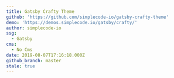 ```yaml
---
title: Gatsby Crafty Theme
github: 'https://github.com/simplecode-io/gatsby-crafty-theme'
demo: 'https://demos.simplecode.io/gatsby/crafty/'
author: simplecode-io
ssg:
  - Gatsby
cms:
  - No Cms
date: 2019-08-07T17:16:18.000Z
github_branch: master
stale: true
---
```

